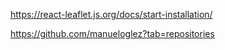 https://react-leaflet.js.org/docs/start-installation/


https://github.com/manueloglez?tab=repositories